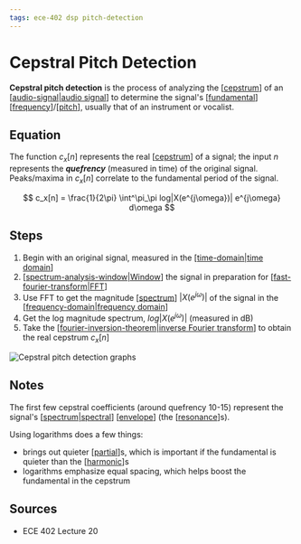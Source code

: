 ```yaml
---
tags: ece-402 dsp pitch-detection
---
```


# Cepstral Pitch Detection

**Cepstral pitch detection** is the process of analyzing the [[cepstrum]] of an [[audio-signal|audio signal]] to determine the signal's [[fundamental]] [[frequency]]/[[pitch]], usually that of an instrument or vocalist.

## Equation

The function $c_x[n]$ represents the real [[cepstrum]] of a signal; the input $n$ represents the **_quefrency_** (measured in time) of the original signal. Peaks/maxima in $c_x[n]$ correlate to the fundamental period of the signal.

$$
c_x[n] = \frac{1}{2\pi} \int^\pi_\pi log|X(e^{j\omega})| e^{j\omega} d\omega
$$

## Steps

1. Begin with an original signal, measured in the [[time-domain|time domain]]
2. [[spectrum-analysis-window|Window]] the signal in preparation for [[fast-fourier-transform|FFT]]
3. Use FFT to get the magnitude [[spectrum]] $|X(e^{j\omega})|$ of the signal in the [[frequency-domain|frequency domain]]
4. Get the log magnitude spectrum, $log|X(e^{j\omega})|$ (measured in dB)
5. Take the [[fourier-inversion-theorem|inverse Fourier transform]] to obtain the real cepstrum $c_x[n]$

![Cepstral pitch detection graphs](../attachments/cepstral-pitch-detection-graphs.png)

## Notes

The first few cepstral coefficients (around quefrency 10-15) represent the signal's [[spectrum|spectral]] [[envelope]] (the [[resonance]]s).

Using logarithms does a few things:

- brings out quieter [[partial]]s, which is important if the fundamental is quieter than the [[harmonic]]s
- logarithms emphasize equal spacing, which helps boost the fundamental in the cepstrum

## Sources

- ECE 402 Lecture 20

[//begin]: # "Autogenerated link references for markdown compatibility"
[cepstrum]: cepstrum "Cepstrum"
[audio-signal|audio signal]: audio-signal "Audio Signal"
[fundamental]: fundamental "Fundamental"
[frequency]: frequency "Frequency"
[pitch]: pitch "Pitch"
[time-domain|time domain]: time-domain "Time Domain"
[spectrum-analysis-window|Window]: spectrum-analysis-window "Spectrum Analysis Window"
[fast-fourier-transform|FFT]: fast-fourier-transform "Fast Fourier Transform"
[spectrum]: spectrum "Spectrum"
[frequency-domain|frequency domain]: frequency-domain "Frequency Domain"
[fourier-inversion-theorem|inverse Fourier transform]: fourier-inversion-theorem "Fourier Inversion Theorem"
[spectrum|spectral]: spectrum "Spectrum"
[envelope]: envelope "Envelope"
[resonance]: resonance "Resonance"
[partial]: partial "Partial"
[harmonic]: harmonic "Harmonic"
[//end]: # "Autogenerated link references"